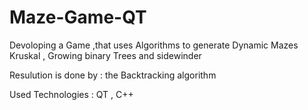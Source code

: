 # Maze-Game-QT

Devoloping a Game ,that uses Algorithms to generate Dynamic Mazes 
Kruskal , Growing binary Trees and  sidewinder 

Resulution is done by : the Backtracking algorithm

Used Technologies : 
QT , C++
